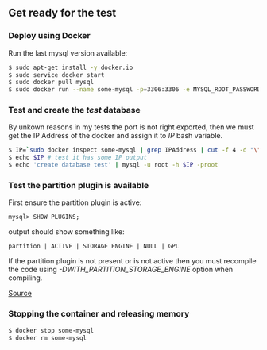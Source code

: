 
## Get ready for the test

### Deploy using Docker

Run the last mysql version available:

```bash
$ sudo apt-get install -y docker.io
$ sudo service docker start
$ sudo docker pull mysql
$ sudo docker run --name some-mysql -p=3306:3306 -e MYSQL_ROOT_PASSWORD=root -d mysql:latest
```

### Test and create the _test_ database

By unkown reasons in my tests the port is not right exported,
then we must get the IP Address of the docker and assign it to _IP_ bash variable.

```bash
$ IP=`sudo docker inspect some-mysql | grep IPAddress | cut -f 4 -d "\"" ` # use the ouput of this command on the next command as $IP variable
$ echo $IP # test it has some IP output
$ echo 'create database test' | mysql -u root -h $IP -proot 
```

### Test the partition plugin is available

First ensure the partition plugin is active:

```mysql
mysql> SHOW PLUGINS;
```

output should show something like:

```text
partition | ACTIVE | STORAGE ENGINE | NULL | GPL
```

If the partition plugin is not present or is not active then you must recompile the code using *-DWITH_PARTITION_STORAGE_ENGINE* option when compiling.

[Source](http://www.w3resource.com/mysql/mysql-partition.php)


### Stopping the container and releasing memory

```bash
$ docker stop some-mysql
$ docker rm some-mysql
```
